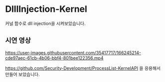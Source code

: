 # DlllInjection-Kernel
커널 함수로 dll injection을 시켜보았습니다.

## 시연 영상
https://user-images.githubusercontent.com/35417717/166245214-cde97aec-61cb-4b06-bbf4-801bee122356.mp4

https://github.com/Security-Development/ProcessList-KernelAPI
을 응용해서 만들어 보았습니다.
